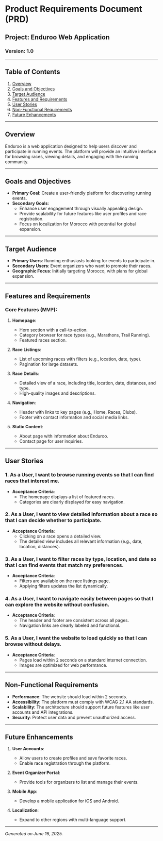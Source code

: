 # Product Requirements Document (PRD)

## Project: Enduroo Web Application

### Version: 1.0

---

## Table of Contents
1. [Overview](#overview)
2. [Goals and Objectives](#goals-and-objectives)
3. [Target Audience](#target-audience)
4. [Features and Requirements](#features-and-requirements)
5. [User Stories](#user-stories)
6. [Non-Functional Requirements](#non-functional-requirements)
7. [Future Enhancements](#future-enhancements)

---

## Overview
Enduroo is a web application designed to help users discover and participate in running events. The platform will provide an intuitive interface for browsing races, viewing details, and engaging with the running community.

---

## Goals and Objectives
- **Primary Goal**: Create a user-friendly platform for discovering running events.
- **Secondary Goals**:
  - Enhance user engagement through visually appealing design.
  - Provide scalability for future features like user profiles and race registration.
  - Focus on localization for Morocco with potential for global expansion.

---

## Target Audience
- **Primary Users**: Running enthusiasts looking for events to participate in.
- **Secondary Users**: Event organizers who want to promote their races.
- **Geographic Focus**: Initially targeting Morocco, with plans for global expansion.

---

## Features and Requirements

### Core Features (MVP):
1. **Homepage**:
   - Hero section with a call-to-action.
   - Category browser for race types (e.g., Marathons, Trail Running).
   - Featured races section.

2. **Race Listings**:
   - List of upcoming races with filters (e.g., location, date, type).
   - Pagination for large datasets.

3. **Race Details**:
   - Detailed view of a race, including title, location, date, distances, and type.
   - High-quality images and descriptions.

4. **Navigation**:
   - Header with links to key pages (e.g., Home, Races, Clubs).
   - Footer with contact information and social media links.

5. **Static Content**:
   - About page with information about Enduroo.
   - Contact page for user inquiries.

---

## User Stories

### 1. As a User, I want to browse running events so that I can find races that interest me.
- **Acceptance Criteria**:
  - The homepage displays a list of featured races.
  - Categories are clearly displayed for easy navigation.

### 2. As a User, I want to view detailed information about a race so that I can decide whether to participate.
- **Acceptance Criteria**:
  - Clicking on a race opens a detailed view.
  - The detailed view includes all relevant information (e.g., date, location, distances).

### 3. As a User, I want to filter races by type, location, and date so that I can find events that match my preferences.
- **Acceptance Criteria**:
  - Filters are available on the race listings page.
  - Applying filters updates the list dynamically.

### 4. As a User, I want to navigate easily between pages so that I can explore the website without confusion.
- **Acceptance Criteria**:
  - The header and footer are consistent across all pages.
  - Navigation links are clearly labeled and functional.

### 5. As a User, I want the website to load quickly so that I can browse without delays.
- **Acceptance Criteria**:
  - Pages load within 2 seconds on a standard internet connection.
  - Images are optimized for web performance.

---

## Non-Functional Requirements
- **Performance**: The website should load within 2 seconds.
- **Accessibility**: The platform must comply with WCAG 2.1 AA standards.
- **Scalability**: The architecture should support future features like user accounts and API integrations.
- **Security**: Protect user data and prevent unauthorized access.

---

## Future Enhancements
1. **User Accounts**:
   - Allow users to create profiles and save favorite races.
   - Enable race registration through the platform.

2. **Event Organizer Portal**:
   - Provide tools for organizers to list and manage their events.

3. **Mobile App**:
   - Develop a mobile application for iOS and Android.

4. **Localization**:
   - Expand to other regions with multi-language support.

---

*Generated on June 16, 2025.*
